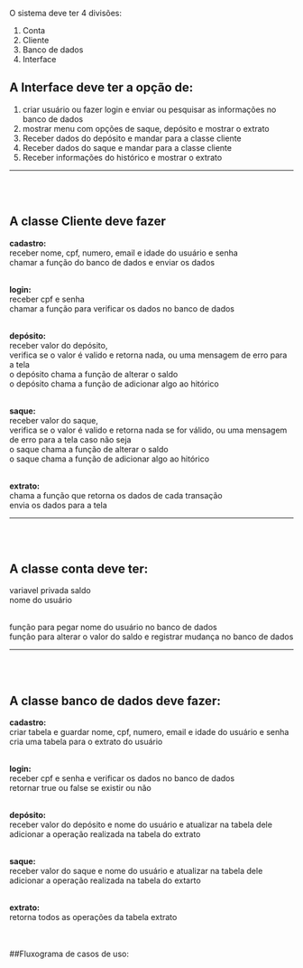 O sistema deve ter 4 divisões:

1. Conta
2. Cliente
3. Banco de dados
4. Interface


## A Interface deve ter a opção de:
1. criar usuário ou fazer login e enviar ou pesquisar as informações no banco de dados
2. mostrar menu com opções de saque, depósito e mostrar o extrato
3. Receber dados do depósito e mandar para a classe cliente
4. Receber dados do saque e mandar para a classe cliente
5. Receber informações do histórico e mostrar o extrato  
---
<br>
<br>


## A classe Cliente deve fazer

**cadastro:**  
receber nome, cpf, numero, email e idade do usuário e senha  
chamar a função do banco de dados e enviar os dados  
<br>

**login:**  
receber cpf e senha  
chamar a função para verificar os dados no banco de dados  
<br>

**depósito:**  
receber valor do depósito,  
verifica se o valor é valido e retorna nada, ou uma mensagem de erro para a tela  
o depósito chama a função de alterar o saldo  
o depósito chama a função de adicionar algo ao hitórico  
<br>

**saque:**  
receber valor do saque,  
verifica se o valor é valido e retorna nada se for válido, ou uma mensagem de erro para a tela caso não seja  
o saque chama a função de alterar o saldo  
o saque chama a função de adicionar algo ao hitórico  
<br>

**extrato:**  
chama a função que retorna os dados de cada transação  
envia os dados para a tela  

---
<br>
<br>



## A classe conta deve ter:
variavel privada saldo  
nome do usuário  
<br>

função para pegar nome do usuário no banco de dados
<br>
funçâo para alterar o valor do saldo e registrar mudança no banco de dados  

---
<br>
<br>



## A classe banco de dados deve fazer:

**cadastro:**  
criar tabela e guardar nome, cpf, numero, email e idade do usuário e senha  
cria uma tabela para o extrato do usuário  
<br>

**login:**  
receber cpf e senha e verificar os dados no banco de dados  
retornar true ou false se existir ou não  
<br>

**depósito:**  
receber valor do depósito e nome do usuário e atualizar na tabela dele  
adicionar a operação realizada na tabela do extrato  
<br>

**saque:**  
receber valor do saque e nome do usuário e atualizar na tabela dele  
adicionar a operação realizada na tabela do extarto  
<br>

**extrato:**  
retorna todos as operações da tabela extrato  
<br>
<br>

##Fluxograma de casos de uso:
